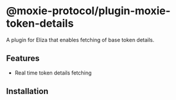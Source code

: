 # @moxie-protocol/plugin-moxie-token-details

A plugin for Eliza that enables fetching of base token details.

## Features

- Real time token details fetching

## Installation
